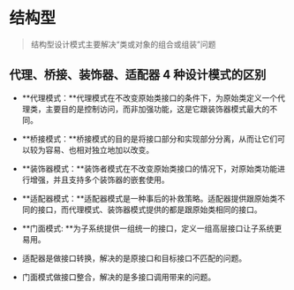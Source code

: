 # 结构型
> 结构型设计模式主要解决“类或对象的组合或组装”问题

## 代理、桥接、装饰器、适配器 4 种设计模式的区别

- **代理模式：**代理模式在不改变原始类接口的条件下，为原始类定义一个代理类，主要目的是控制访问，而非加强功能，这是它跟装饰器模式最大的不同。
 
- **桥接模式：**桥接模式的目的是将接口部分和实现部分分离，从而让它们可以较为容易、也相对独立地加以改变。

- **装饰器模式：**装饰者模式在不改变原始类接口的情况下，对原始类功能进行增强，并且支持多个装饰器的嵌套使用。
 
- **适配器模式：**适配器模式是一种事后的补救策略。适配器提供跟原始类不同的接口，而代理模式、装饰器模式提供的都是跟原始类相同的接口。

- **门面模式: **为子系统提供一组统一的接口，定义一组高层接口让子系统更易用。



- 适配器是做接口转换，解决的是原接口和目标接口不匹配的问题。

- 门面模式做接口整合，解决的是多接口调用带来的问题。 


